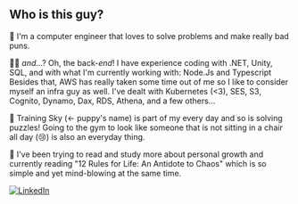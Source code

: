 
## Who is this guy?

👋  I'm a computer engineer that loves to solve problems and make really bad puns.

👨‍💻 *and*...? Oh, the back-*end*! I have experience coding with .NET, Unity, SQL, and with what I'm currently working with: Node.Js and Typescript
Besides that, AWS has really taken some time out of me so I like to consider myself an infra guy as well. I've dealt with Kubernetes (<3), SES, S3, Cognito, Dynamo, Dax, RDS, Athena, and a few others... 

🐶  Training Sky (<- puppy's name) is part of my every day and so is solving puzzles! Going to the gym to look like someone that is not sitting in a chair all day (:cry:) is also an everyday thing.

🌱  I've been trying to read and study more about personal growth and currently reading "12 Rules for Life: An Antidote to Chaos" which is so simple and yet mind-blowing at the same time.

[![LinkedIn](https://img.shields.io/badge/LinkedIn-0A66C2?style=for-the-badge&logo=LinkedIn&logoColor=#0A66C2)](https://www.linkedin.com/in/bruno-godoi-002bb1103/)




<!--
**BrunoGabrielGodoi/BrunoGabrielGodoi** is a ✨ _special_ ✨ repository because its `README.md` (this file) appears on your GitHub profile.

Here are some ideas to get you started:

- 🔭 I’m currently working on ...
- 🌱 I’m currently learning ...
- 👯 I’m looking to collaborate on ...
- 🤔 I’m looking for help with ...
- 💬 Ask me about ...
- 📫 How to reach me: ...
- 😄 Pronouns: ...
- ⚡ Fun fact: ...
-->
